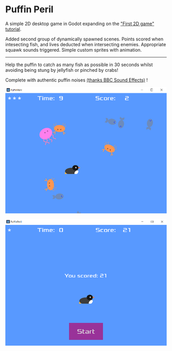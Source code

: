 # Puffin Peril

A simple 2D desktop game in Godot expanding on the ["First 2D game" tutorial](https://docs.godotengine.org/en/stable/getting_started/first_2d_game/index.html).

Added second group of dynamically spawned scenes. Points scored when intesecting fish, and lives deducted when intersecting enemies. Appropriate squawk sounds triggered.
Simple custom sprites with animation.

---

Help the puffin to catch as many fish as possible in 30 seconds whilst avoiding being stung by jellyfish or pinched by crabs!

Complete with authentic puffin noises [(thanks BBC Sound Effects)](https://sound-effects.bbcrewind.co.uk/search?q=puffin) !

![Gameplay](screengrab1.png)

![Gameplay](screengrab2.png)
